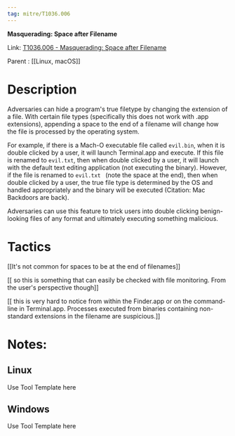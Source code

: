 ```yaml
---
tag: mitre/T1036.006
---
```


**Masquerading: Space after Filename**

Link: [T1036.006 - Masquerading: Space after Filename](https://attack.mitre.org/techniques/T1036/006)

Parent : [[Linux, macOS]]


# Description

Adversaries can hide a program's true filetype by changing the extension of a file. With certain file types (specifically this does not work with .app extensions), appending a space to the end of a filename will change how the file is processed by the operating system.

For example, if there is a Mach-O executable file called <code>evil.bin</code>, when it is double clicked by a user, it will launch Terminal.app and execute. If this file is renamed to <code>evil.txt</code>, then when double clicked by a user, it will launch with the default text editing application (not executing the binary). However, if the file is renamed to <code>evil.txt </code> (note the space at the end), then when double clicked by a user, the true file type is determined by the OS and handled appropriately and the binary will be executed (Citation: Mac Backdoors are back).

Adversaries can use this feature to trick users into double clicking benign-looking files of any format and ultimately executing something malicious.

# Tactics


[[It's not common for spaces to be at the end of filenames]]

[[ so this is something that can easily be checked with file monitoring. From the user's perspective though]]

[[ this is very hard to notice from within the Finder.app or on the command-line in Terminal.app. Processes executed from binaries containing non-standard extensions in the filename are suspicious.]]


# Notes:

## Linux

Use Tool Template here

## Windows

Use Tool Template here